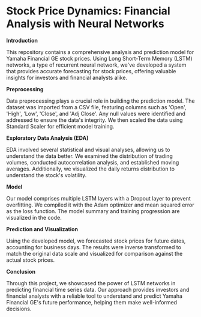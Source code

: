 # Stock Price Dynamics: Financial Analysis with Neural Networks

**Introduction**

This repository contains a comprehensive analysis and prediction model for Yamaha Financial GE stock prices. Using Long Short-Term Memory (LSTM) networks, a type of recurrent neural network, we've developed a system that provides accurate forecasting for stock prices, offering valuable insights for investors and financial analysts alike.

**Preprocessing**

Data preprocessing plays a crucial role in building the prediction model. The dataset was imported from a CSV file, featuring columns such as 'Open', 'High', 'Low', 'Close', and 'Adj Close'. Any null values were identified and addressed to ensure the data's integrity. We then scaled the data using Standard Scaler for efficient model training.

**Exploratory Data Analysis (EDA)**

EDA involved several statistical and visual analyses, allowing us to understand the data better. We examined the distribution of trading volumes, conducted autocorrelation analysis, and established moving averages. Additionally, we visualized the daily returns distribution to understand the stock's volatility.

**Model**

Our model comprises multiple LSTM layers with a Dropout layer to prevent overfitting. We compiled it with the Adam optimizer and mean squared error as the loss function. The model summary and training progression are visualized in the code.

**Prediction and Visualization**

Using the developed model, we forecasted stock prices for future dates, accounting for business days. The results were inverse transformed to match the original data scale and visualized for comparison against the actual stock prices.

**Conclusion**

Through this project, we showcased the power of LSTM networks in predicting financial time series data. Our approach provides investors and financial analysts with a reliable tool to understand and predict Yamaha Financial GE's future performance, helping them make well-informed decisions.
